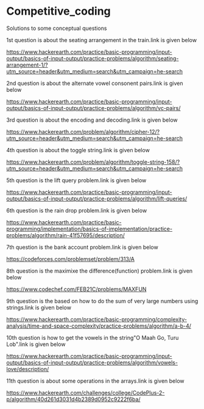 # Competitive_coding
Solutions to some conceptual questions

1st question is about the seating arrangement in the train.link is given below

https://www.hackerearth.com/practice/basic-programming/input-output/basics-of-input-output/practice-problems/algorithm/seating-arrangement-1/?utm_source=header&utm_medium=search&utm_campaign=he-search

2nd question is about the alternate vowel consonent pairs.link is given below

https://www.hackerearth.com/practice/basic-programming/input-output/basics-of-input-output/practice-problems/algorithm/vc-pairs/

3rd question is about the encoding and decoding.link is given below

https://www.hackerearth.com/problem/algorithm/cipher-12/?utm_source=header&utm_medium=search&utm_campaign=he-search

4th question is about the toggle string.link is given below

https://www.hackerearth.com/problem/algorithm/toggle-string-158/?utm_source=header&utm_medium=search&utm_campaign=he-search

5th question is the lift query problem.link is given below

https://www.hackerearth.com/practice/basic-programming/input-output/basics-of-input-output/practice-problems/algorithm/lift-queries/

6th question is the rain drop problem.link is given below

https://www.hackerearth.com/practice/basic-programming/implementation/basics-of-implementation/practice-problems/algorithm/rain-41f57695/description/

7th question is the bank account problem.link is given below

https://codeforces.com/problemset/problem/313/A

8th question is the maximixe the difference(function) problem.link is given below

https://www.codechef.com/FEB21C/problems/MAXFUN

9th question is the based on how to do the sum of very large numbers using strings.link is given below

https://www.hackerearth.com/practice/basic-programming/complexity-analysis/time-and-space-complexity/practice-problems/algorithm/a-b-4/

10th question is how to get the vowels in the string"O Maah Go, Turu Lob".link is given below

https://www.hackerearth.com/practice/basic-programming/input-output/basics-of-input-output/practice-problems/algorithm/vowels-love/description/

11th question is about some operations in the arrays.link is given below

https://www.hackerearth.com/challenges/college/CodePlus-2-p/algorithm/40d261d3031d4b2389d0952c9222f6ba/
